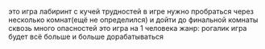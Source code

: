 это игра лабиринт с кучей трудностей 
в игре нужно пробраться через несколько комнат(ещё не определился) и дойти до финальной комнаты сквозь много опасностей
это игра на 1 человека 
жанр: рогалик
игра будет всё больше и больше дорабатываться 
